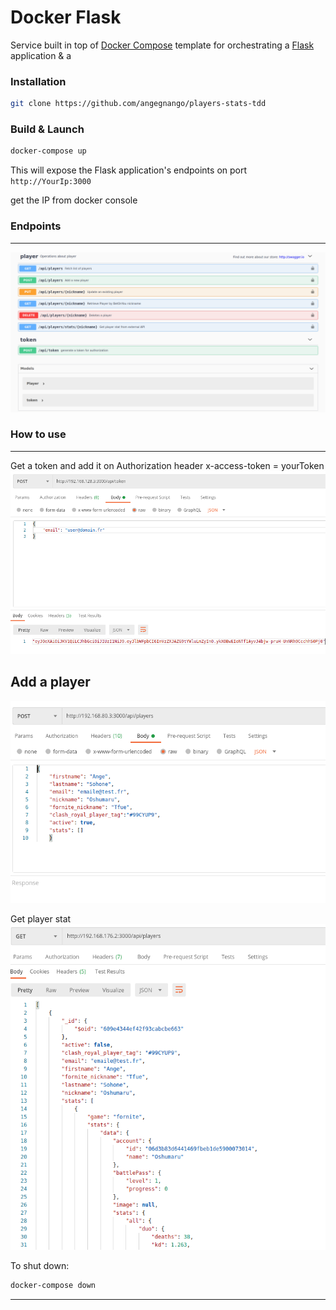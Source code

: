 # Docker Flask 

Service built in top of [Docker Compose](https://docs.docker.com/compose/) template for orchestrating a [Flask](http://flask.pocoo.org/) application & a 

### Installation

```bash
git clone https://github.com/angegnango/players-stats-tdd
```

### Build & Launch

```bash
docker-compose up
```

This will expose the Flask application's endpoints on port `http://YourIp:3000` 

get the IP from docker console


### Endpoints
---

![API Documentation](swagger.png)

### How to use
---

Get a token and add it on Authorization header x-access-token = yourToken
![API Documentation](token.png)

Add a player 
---
![API Documentation](addPlayer.png)

Get player stat
![API Documentation](playerStats.png)



To shut down:

```bash
docker-compose down
```



---